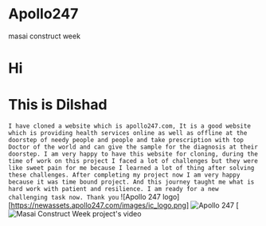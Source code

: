 # Apollo247
masai construct week
# Hi 
# This is Dilshad
`I have cloned a website which is apollo247.com, It is a good website which is providing health services online as well as offline at the doorstep of needy people and people and take prescription with top Doctor of the world and can give the sample for the diagnosis at their doorstep. I am very happy to have this website for cloning, during the time of work on this project I faced a lot of challenges but they were like sweet pain for me because I learned a lot of thing after solving these challenges. After completing my project now I am very happy because it was time bound project. And this journey taught me what is hard work with patient and resilience. I am ready for a new challenging task now. Thank you`
![Apollo 247 logo][https://newassets.apollo247.com/images/ic_logo.png]
![Apollo 247](https://newassets.apollo247.com/images/img-doctors@1x.jpg")
[![Masai Construct Week project's video](https://youtu.be/lSA0ztf8lLc)
